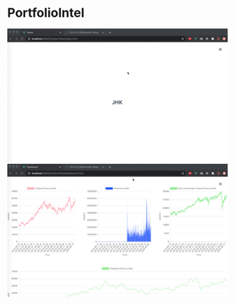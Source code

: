 # PortfolioIntel

![Alt Text](https://raw.githubusercontent.com/jihwankimqd/PortfolioIntel/master/intelportfolio_explanation.gif)
![Alt Text](https://raw.githubusercontent.com/jihwankimqd/PortfolioIntel/master/intelportfolio_explanation2.gif)
